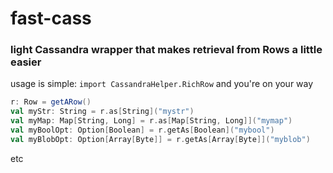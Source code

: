 # fast-cass
### light Cassandra wrapper that makes retrieval from Rows a little easier

usage is simple: `import CassandraHelper.RichRow` and you're on your way  
```scala
r: Row = getARow()
val myStr: String = r.as[String]("mystr")
val myMap: Map[String, Long] = r.as[Map[String, Long]]("mymap")
val myBoolOpt: Option[Boolean] = r.getAs[Boolean]("mybool")
val myBlobOpt: Option[Array[Byte]] = r.getAs[Array[Byte]]("myblob")
```
etc
